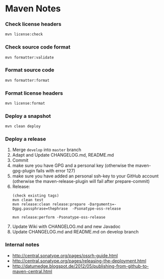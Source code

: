
# Maven Notes

### Check license headers

```bash
mvn license:check
```

### Check source code format
```bash
mvn formatter:validate
```

### Format source code
```bash
mvn formatter:format
```

### Format license headers

```bash
mvn license:format
```

### Deploy a snapshot

```bash
mvn clean deploy
```

### Deploy a release

1. Merge `develop` into `master` branch
2. Adapt and Update CHANGELOG.md, README.md
3. Commit
4. make sure you have GPG and a personal key (otherwise the maven-gpg-plugin fails with error 127)
5. make sure you have added an personal ssh-key to your GitHub account (otherwise the maven-release-plugin will fail after prepare-commit)  
6. Release:
    ```
    (check existing tags)
    mvn clean test
    mvn release:clean release:prepare -Darguments=-Dgpg.passphrase=thephrase  -Psonatype-oss-release

    mvn release:perform -Psonatype-oss-release
    ```
7. Update Wiki with CHANGELOG.md and new Javadoc
8. Update CHANGELOG.md and README.md on develop branch

### Internal notes

  * http://central.sonatype.org/pages/ossrh-guide.html
  * http://central.sonatype.org/pages/releasing-the-deployment.html
  * http://datumedge.blogspot.de/2012/05/publishing-from-github-to-maven-central.html
